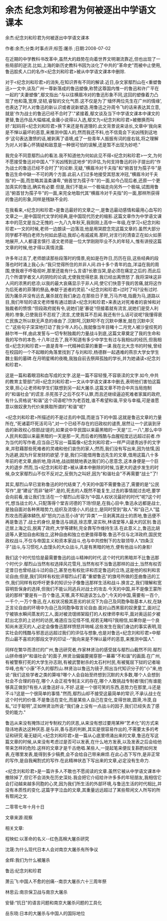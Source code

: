 # 余杰  纪念刘和珍君为何被逐出中学语文课本    
    
余杰:纪念刘和珍君为何被逐出中学语文课本    
作者:余杰;分类:时事点评;标签:屠杀 ;日期:2008-07-02    
在近期的中学教科书改革中,虽然大的趋势在向着世界文明潮流靠近,但也出现了一些局部的逆流.比如,上海的新历史教科书因为淡化了中共的“革命史"而被中止使用,鲁迅脍炙人口的名作<纪念刘和珍君>被从中学语文课本中删除.    
对于<纪念刘和珍君>的消失,在知识界有不同的解读.近日,杂文家鄢烈山在<重塑鲁迅>一文中,谈及广州一尊新落成的鲁迅塑像,称赞这尊国内惟一的鲁迅和许广平在一起的“夫妻塑像",鄢文指出:“与以往横眉冷对的鲁迅形象不同,这回的塑像着力凸现了他和蔼,宽厚,坚韧,睿智的文化气质.这不仅是为了'缅怀两位先生在广州的情缘’,也表达了时人对鲁迅的新认识或者说新塑造.用鲁迅之孙周令飞的话来表达其立意,就是'作为战士的鲁迅已经不合时了’."紧接着,鄢文谈及当下中学语文课本中课文的更替,鲁迅作品大幅缩减,金庸小说得以入选,鄢文为<纪念刘和珍君>被撤换而叫好:“起码将<纪念刘和珍君>换下来还是有道理的.此文背景说来话长,文章中'我向来是不惮以最坏的恶意,来推测中国人的,然而我还不料,也不信竟会下劣凶残到这地步’这句表达激愤的话,被剥离了语境,成了一些青年人振振有词的座右铭,将之理解为对人对事心怀猜疑和敌意是一种很可怕的误解,还是暂不出现为妙吧."    
我完全不同意鄢烈山的看法.我不知道他为何如此见不得<纪念刘和珍君>一文,为何不愿接受鲁迅对中国人“下劣凶残到这地步"的评估,为何支持鲁迅的孙子提出的“作为战士的鲁迅已经不合时了"的论断.无疑,“横眉冷对千夫指"和“俯首甘为孺子牛"是鲁迅生命中缺一不可的两个方面.此前人们过多地接受其怒发冲冠,“横眉冷对千夫指"的一面,而忽略其温柔谦卑,“俯首甘为孺子牛"的一面,如今凸现后者,还原一个更加真实的鲁迅,确实有必要.但是,我们不能从一个极端走向另外一个极端,试图用鲁迅“俯首甘为孺子牛"的一面,来完全地取代其“横眉冷对千夫指"的一面,那样所获得的鲁迅的形象,同样是残缺不全的.    
在我看来,<纪念刘和珍君>是鲁迅最好的文章之一,是鲁迅最动感情和最用心血写的文章之一,是中国现代文学的经典,是中国现代历史的缩影.这篇文章作为中学语文课本中的范文是当之无愧的.一九八九年秋天,我刚刚上高中一年级,在学习<纪念刘和珍君>一文的时候,老师一边朗读一边落泪,他是用哭腔念完这篇文章的.虽然大部分同学都不明白老师为何如此感动,我却心有戚戚焉.那时,对言行的清查正在如火如荼地展开,人人都谨言慎行.语文老师是一位大学刚刚毕业不久的年轻人,惟有讲授这篇文章的时候,他才得以真情流露.    
许多年过去了,老师朗读那些段落时的情景,宛如是在昨日,历历在目,这些经典的段落也时时涌上我心头:“我只觉得所住的并非人间.四十多个青年的血,洋溢在我的周围,使我艰于呼吸视听,那里还能有什么言语?长歌当哭,是必须在痛定之后的.而此后几个所谓学者文人的阴险的论调,尤使我觉得悲哀.我已经出离愤怒了.我将深味这非人间的浓黑的悲凉;以我的最大哀痛显示于非人间,使它们快意于我的苦痛,就将这作为后死者的菲薄的祭品,奉献于逝者的灵前."<纪念刘和珍君>过时了吗?没有过时.因为屠杀并没有远去,屠杀就在我们身边.在那些日子里,万马齐喑,指鹿为马,道路以目,我们年轻的语文老师惟有通过朗读<纪念刘和珍君>来表达对死难者的哀悼和对独裁者的愤恨:“但段政府就有令,说她们是'暴徒’!但接着就有流言,说她们是受人利用的.惨象,已使我目不忍视了;流言,尤使我耳不忍闻.我还有什么话可说呢?我懂得衰亡民族之所以默无声息的缘由了.沉默呵,沉默呵!不在沉默中爆发,就在沉默中灭亡."这些句子深深地打动了我少年人的心,我就像当年目睹十二月党人被沙皇绞死的赫尔岑一样,由此发誓与一切专制独裁的力量战斗到底,这篇文章奠定了我的生命和我的写作的本色.十八年过去了,我不知道有多少中学生有过与我相似的经历,但我相信<纪念刘和珍君>一直是青年一代精神启蒙的重要一课.我在北大念书的时候,曾经在校园的一个不起眼的角落里找到了与刘和珍,杨德群一起遇难的燕京大学女学生魏士毅的墓碑.在月明星稀的夜晚,我独自前去祭拜孤独的学长,并为她诵读<纪念刘和珍君>.    
这是一篇和着眼泪和血写成的文字.这是一篇不容轻慢,不容亵渎的文字.如今,中共的教育主管部门将<纪念刘和珍君>一文从中学语文课本中删去,表明他们害怕这篇文章,担心让老师和学生们联想到另一起大屠杀.这篇文章不符合中共当局炮制的“和谐社会"的谎言.杀死孩子之后不仅不认罪,而且还继续逼迫死难者家属的政府,有什么资格说“和谐"这个词语呢?作为老百姓,谁不希望和谐,平安与幸福,可是谁愿意以做奴隶为代价来换取所谓的“和谐"呢?    
<纪念刘和珍君>所描述的不是过去的中国,而是当下的中国.这就是鲁迅文章的力量所在,“死诸葛吓死活司马",对一个已经不存在的旧政权的谴责,居然让一个武装到牙齿的新政权心惊胆战!是的,如果说中华民国以来最黑暗的一天是“三.一八",那么中华人民共和国以来最黑暗的一天是那一天,而后者的残酷与血腥程度远远超过前者.作为当代的写作者,应当自己写出一篇篇像<纪念刘和珍君>一样严词谴责凶手的文字来,并慰藉那些死难者的灵魂和他们哀伤的家人;然而,我们没有写出来,因为怯懦,因为逃避,因为升官发财的欲望.于是,我们只能借用鲁迅先生的文章,借用这篇八十多年前的老文章,曲折地,隐讳地,战战兢兢地表达我们的心思意念,这本身便是一个巨大的退步.然而,当<纪念刘和珍君>被从课本中删除的时候,当更大的退步发生的时候,杂文家鄢烈山不仅不反对之,反倒为之叫好,因为“和谐社会"不再需要“战士"了!    
其实,鄢烈山早已宣称鲁迅的时代结束了,今天的中国不需要鲁迅了,需要的是“公民写作",是“建设"而非“破坏".是的,死去的人既然不能复生,过去的事情就过去吧,要学会向前看,谁让我们生活在一个鄢烈山形容为“中国人权状况最好的时代"呢?这个时代,想当战士的人,只配落得个堂吉诃德的下场!但是,在我心目中,鲁迅永远都是战士,是独自面对各种黑暗势力,组织及流氓小人的战士,是同时受到“敌人"和“自己人"猛烈攻击而遍体鳞伤,却“怒向刀丛觅小诗"的“异类".一旦剥离其战士的质地,鲁迅便不再是鲁迅了.战士的身份,是鲁迅与胡适,徐志摩,梁实秋,林语堂等人最大的区别.鲁迅迁居上海之后,脱离了政府,大学等建制,完全靠写作维持生活.在此意义上,鲁迅比胡适等人更加自由和独立,这种自由和独立也更值得尊敬.鲁迅不仅与北洋政府,国民党政权战斗,不仅与帝国主义和资本家战斗,也与中共控制下的左联领导人“四条汉子"战斗,与习惯吃人血馒头的大众战斗,凡是有黑暗的地方,便有他战斗的身影!    
我们这个时代恰恰是最需要鲁迅的战斗精神的时代.这个时代的黑暗并不比鲁迅那个时代少.鄢烈山当然有权选择风花雪月,当然有权不当鲁迅那样的战士,当然有权否定昔日也曾经战斗过的自己,甚至也有权批评和否定鲁迅的立场,这是他的权利和言论自由;但是,我们同样有权批评鄢烈山打着“重塑鲁迅"的旗号所做的歪曲鲁迅的工作,我们同样有权呼吁更多的知识分子像鲁迅那样生活和战斗.换言之,我们理解和宽容明哲保身的选择,但我们不能认同逃兵对战士的攻击.今天的中国,并不是像王蒙所说的那样“要是有一百个鲁迅,天哪,真不知道该怎么办";今天的中国,需要有一百个,一千个,一万个鲁迅,在人权状况极其恶劣的状况下为自己及同胞争取基本人权,在缺乏言论自由的环境中为自己及同胞争取言论自由.面对山西黑窑的奴隶童工,面对辽宁被铁水瞬间蒸发的工人,面对被流氓绑架殴打的人权律师李和平,面对奥运前夕被赶出北京的上访村的访民,难道应当见怪不怪,视若无睹吗?我相信,如果你是一个良知尚未泯灭的人,必定会像鲁迅那样愤怒并呐喊.这些发生在我们身边的事实表明,现实社会的残酷与邪恶远远超过我们的评估与想象,也是对鲁迅<纪念刘和珍君>中鄢烈山最不喜欢的那段文字的印证--“我向来是不惮以最坏的恶意,来推测中国人".    
同样在繁华而溃烂的广州,鲁迅研究者,作家林贤治的感受就与鄢烈山截然不同.鄢烈山拼命维护“和谐社会"的面子,林贤治偏偏要揭穿那一幕幕“不和谐"的画面.在广州,有被警察打死的大学生孙志刚,有被武警射杀的太石村村民,有被冤屈下狱的记者喻华峰,也有“小康"不久的鄢烈山.林贤治以鲁迅为镜子,照出当代知识分子的“小"来,他说:“我们这些学者之类的算啥?哪个人会自始至终想到沉默的大多数,哪个人会想到社会不合理的存在,哪个人会正视专制主义的存在,哪个人敢挑战专制者!我们有谁能够真正做到?有些人说鲁迅好斗,不好.这是一个很可笑的东西,恶势力在那里,斗还是不斗?这是一个很简单的事情."然而,鄢烈山却不接受这最简单的常识,不承认战士在这个时代的价值.不是鲁迅在变化,而是某些人自己在变化,变得世故,圆滑,冷漠,自私,“过于聪明",正如林贤治所说:“我们身上没有一点战斗的因子,我们已经失去了感受的能力."    
鲁迅从来没有掩饰过对专制权力的厌恶,从来没有想过要用某种“艺术化"的方式来隐讳地表达这种厌恶.是与非,善与恶的判断,其实是很容易作出的,不需要太多的考证和研究.毫无疑问,<纪念刘和珍君>是一篇从心底里喷涌出来的文章,鲁迅在写这篇文章的时候,从来没有考虑过是否可以发表,在什么地方发表,以及发表之后会给他带来怎样的危险.这样的文章才是千古绝唱.某些人,一提起笔来便反复斟酌如何发表,在哪里发表,能得到多少稿费,会不会给自己带来麻烦.在此心态下写作,是非正常的写作,是自我阉割式的写作.在此精神状态下写出来的文章,必定没有生命力.    
<纪念刘和珍君>是一篇许多人不敢也不愿阅读的文章.虽然它被从中学语文课本中撤除掉了,但它不会消失在历史深处.我会把它介绍给许许多多的年轻朋友,我相信它会打动越来越多同胞的心灵,因为我们所生活的外部环境,与鲁迅生活的时代相比,并没有本质性的变化.这篇字字泣血的文章,其重量远远超过了某些帮闲文人所写的所有帮闲之文.    
二零零七年十月十日    
文章来源:观察    
    
相关文章:    
程映虹:以革命的名义--红色高棉大屠杀研究    
沈晟:为什么现代日本人会对南京大屠杀有所争议    
金辉:我们为什么被屠杀    
鲁迅:纪念刘和珍君    
萧云飞:中国人不愈的创痛--南京大屠杀六十三周年祭    
林思云:南京保卫战与南京大屠杀    
安替:“抗日"的语言问题和南京大屠杀问题的工具化    
岳东晓:日本的大屠杀与中国人的国际地位